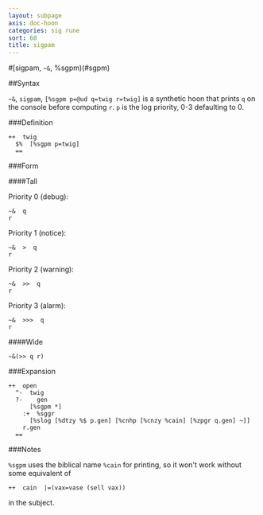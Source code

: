 ```yaml
---
layout: subpage
axis: doc-hoon
categories: sig rune
sort: 68
title: sigpam
---
```


#[sigpam, `~&`, %sgpm)(#sgpm)

##Syntax

`~&`, `sigpam`, `[%sgpm p=@ud q=twig r=twig]` is a synthetic hoon 
that prints `q` on the console before computing `r`.  `p` is the
log priority, 0-3 defaulting to 0.

###Definition

    ++  twig  
      $%  [%sgpm p=twig]
      ==

###Form

####Tall

Priority 0 (debug):

    ~&  q
    r

Priority 1 (notice):

    ~&  >  q
    r

Priority 2 (warning):

    ~&  >>  q
    r

Priority 3 (alarm):

    ~&  >>>  q
    r

####Wide

    ~&(>> q r)

###Expansion
    
    ++  open
      ^-  twig
      ?-    gen
          [%sgpm *]
        :+  %sggr
          [%slog [%dtzy %$ p.gen] [%cnhp [%cnzy %cain] [%zpgr q.gen] ~]]
        r.gen
      ==

###Notes

`%sgpm` uses the biblical name `%cain` for printing, so it won't
work without some equivalent of

    ++  cain  |=(vax=vase (sell vax))

in the subject.
